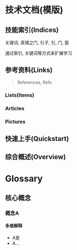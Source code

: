 # 技术文档(模版)

## 技能索引(Indices)

关键词, 真理之门, 引子, 引, 门, 窗

通过索引, 关键词等方式来扩展学习

## 参考资料(Links)

> References, Refs

### Lists(Items)



### Articles

### Pictures



## 快速上手(Quickstart)

## 综合概述(Overview)

# Glossary

## 核心概念

### 概念A

#### 多维解释

- A是
- A...